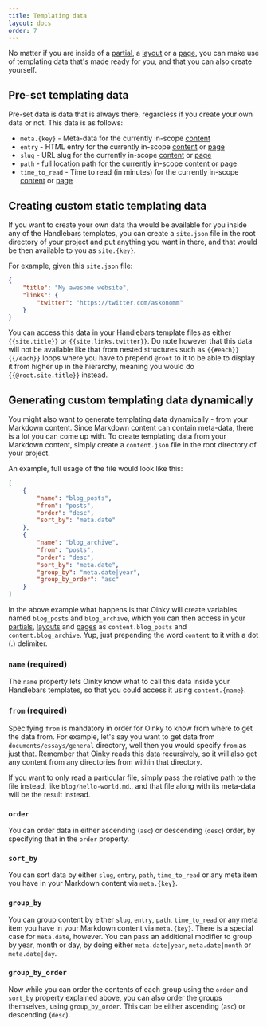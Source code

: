 ```yaml
---
title: Templating data
layout: docs
order: 7
---
```


No matter if you are inside of a [partial](/docs/partials), a [layout](/docs/layouts) or a [page](/docs/pages), you can make use of templating data that's made ready for you, and that you can also create yourself. 

## Pre-set templating data

Pre-set data is data that is always there, regardless if you create your own data or not. This data is as follows:

- `meta.{key}` - Meta-data for the currently in-scope [content](/docs/content)
- `entry` - HTML entry for the currently in-scope [content](/docs/content) or [page](/docs/pages)
- `slug` - URL slug for the currently in-scope [content](/docs/content) or [page](/docs/pages)
- `path` - full location path for the currently in-scope [content](/docs/content) or [page](/docs/pages)
- `time_to_read` - Time to read (in minutes) for the currently in-scope [content](/docs/content) or [page](/docs/pages)

## Creating custom static templating data

If you want to create your own data tha would be available for you inside any of the Handlebars templates, you can create a `site.json` file in the root directory of your project and put anything you want in there, and that would be then available to you as `site.{key}`. 

For example, given this `site.json` file:

```json
{
    "title": "My awesome website",
    "links": {
        "twitter": "https://twitter.com/askonomm"
    }
}
```

You can access this data in your Handlebars template files as either `{{site.title}}` or `{{site.links.twitter}}`. Do note however that this data will not be available like that from nested structures such as `{{#each}}{{/each}}` loops where you have to prepend `@root` to it to be able to display it from higher up in the hierarchy, meaning you would do `{{@root.site.title}}` instead.

## Generating custom templating data dynamically

You might also want to generate templating data dynamically - from your Markdown content. Since Markdown content can contain meta-data, there is a lot you can come up with. To create templating data from your Markdown content, simply create a `content.json` file in the root directory of your project. 

An example, full usage of the file would look like this:

```json
[
    {
        "name": "blog_posts",
        "from": "posts",
        "order": "desc",
        "sort_by": "meta.date"
    },
    {
        "name": "blog_archive",
        "from": "posts",
        "order": "desc",
        "sort_by": "meta.date",
        "group_by": "meta.date|year",
        "group_by_order": "asc"
    }
]
```

In the above example what happens is that Oinky will create variables named `blog_posts` and `blog_archive`, which you can then access in your [partials](/docs/partials), [layouts](/docs/layouts) and [pages](/docs/pages) as `content.blog_posts` and `content.blog_archive`. Yup, just prepending the word `content` to it with a dot (.) delimiter.

### `name` (required)

The `name` property lets Oinky know what to call this data inside your Handlebars templates, so that you could access it using `content.{name}`. 

### `from` (required)

Specifying `from` is mandatory in order for Oinky to know from where to get the data from. For example, let's say you want to get data from `documents/essays/general` directory, well then you would specify `from` as just that. Remember that Oinky reads this data recursively, so it will also get any content from any directories from within that directory.

If you want to only read a particular file, simply pass the relative path to the file instead, like `blog/hello-world.md`., and that file along with its meta-data will be the result instead.

### `order`

You can order data in either ascending (`asc`) or descending (`desc`) order, by specifying that in the `order` property. 

### `sort_by`

You can sort data by either `slug`, `entry`, `path`, `time_to_read` or any meta item you have in your Markdown content via `meta.{key}`. 

### `group_by`

You can group content by either `slug`, `entry`, `path`, `time_to_read` or any meta item you have in your Markdown content via `meta.{key}`. There is a special case for `meta.date`, however. You can pass an additional modifier to group by year, month or day, by doing either `meta.date|year`, `meta.date|month` or `meta.date|day`. 

### `group_by_order`

Now while you can order the contents of each group using the `order` and `sort_by` property explained above, you can also order the groups themselves, using `group_by_order`. This can be either ascending (`asc`) or descending (`desc`).